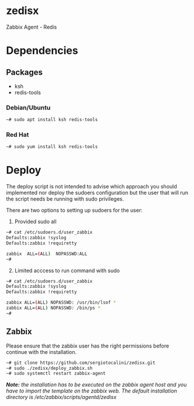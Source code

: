 # zedisx
Zabbix Agent - Redis

# Dependencies
## Packages
* ksh
* redis-tools

### Debian/Ubuntu
```bash
~# sudo apt install ksh redis-tools
```

### Red Hat
```bash
~# sudo yum install ksh redis-tools
```

# Deploy
The deploy script is not intended to advise which approach you should implemented nor
deploy the sudoers configuration but the user that will run the script needs be running
with sudo privileges.

There are two options to setting up sudoers for the user:
1. Provided sudo all
```bash
~# cat /etc/sudoers.d/user_zabbix
Defaults:zabbix !syslog
Defaults:zabbix !requiretty

zabbix	ALL=(ALL)  NOPASSWD:ALL
~#
```
2. Limited acccess to run command with sudo
```bash
~# cat /etc/sudoers.d/user_zabbix
Defaults:zabbix !syslog
Defaults:zabbix !requiretty

zabbix ALL=(ALL) NOPASSWD: /usr/bin/lsof *
zabbix ALL=(ALL) NOPASSWD: /bin/ps *
~#
```

## Zabbix
Please ensure that the zabbix user has the right permissions before continue with
the installation.

```bash
~# git clone https://github.com/sergiotocalini/zedisx.git
~# sudo ./zedisx/deploy_zabbix.sh
~# sudo systemctl restart zabbix-agent
```

*__Note:__ the installation has to be executed on the zabbix agent host and you have
to import the template on the zabbix web. The default installation directory is
/etc/zabbix/scripts/agentd/zedisx*
